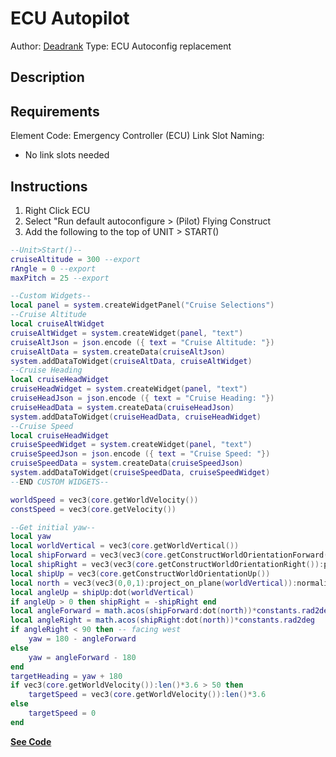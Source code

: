# ECU Autopilot
Author: [Deadrank](https://dualuniverselualibrary.page.link/deadrank)
Type: ECU Autoconfig replacement

## Description


## Requirements
Element Code: Emergency Controller (ECU)
Link Slot Naming:
* No link slots needed


## Instructions
1. Right Click ECU
2. Select "Run default autoconfigure > (Pilot) Flying Construct
3. Add the following to the top of UNIT > START()
```lua
--Unit>Start()--
cruiseAltitude = 300 --export
rAngle = 0 --export
maxPitch = 25 --export

--Custom Widgets--
local panel = system.createWidgetPanel("Cruise Selections")
--Cruise Altitude
local cruiseAltWidget
cruiseAltWidget = system.createWidget(panel, "text")
cruiseAltJson = json.encode ({ text = "Cruise Altitude: "})
cruiseAltData = system.createData(cruiseAltJson)
system.addDataToWidget(cruiseAltData, cruiseAltWidget)
--Cruise Heading
local cruiseHeadWidget
cruiseHeadWidget = system.createWidget(panel, "text")
cruiseHeadJson = json.encode ({ text = "Cruise Heading: "})
cruiseHeadData = system.createData(cruiseHeadJson)
system.addDataToWidget(cruiseHeadData, cruiseHeadWidget)
--Cruise Speed
local cruiseHeadWidget
cruiseSpeedWidget = system.createWidget(panel, "text")
cruiseSpeedJson = json.encode ({ text = "Cruise Speed: "})
cruiseSpeedData = system.createData(cruiseSpeedJson)
system.addDataToWidget(cruiseSpeedData, cruiseSpeedWidget)
--END CUSTOM WIDGETS--

worldSpeed = vec3(core.getWorldVelocity())
constSpeed = vec3(core.getVelocity())

--Get initial yaw--
local yaw
local worldVertical = vec3(core.getWorldVertical())
local shipForward = vec3(vec3(core.getConstructWorldOrientationForward()):project_on_plane(worldVertical)):normalize()
local shipRight = vec3(vec3(core.getConstructWorldOrientationRight()):project_on_plane(worldVertical)):normalize()
local shipUp = vec3(core.getConstructWorldOrientationUp())
local north = vec3(vec3(0,0,1):project_on_plane(worldVertical)):normalize()
local angleUp = shipUp:dot(worldVertical)
if angleUp > 0 then shipRight = -shipRight end
local angleForward = math.acos(shipForward:dot(north))*constants.rad2deg
local angleRight = math.acos(shipRight:dot(north))*constants.rad2deg
if angleRight < 90 then -- facing west
	yaw = 180 - angleForward
else
	yaw = angleForward - 180
end
targetHeading = yaw + 180
if vec3(core.getWorldVelocity()):len()*3.6 > 50 then
	targetSpeed = vec3(core.getWorldVelocity()):len()*3.6
else
    targetSpeed = 0
end
```




 [**__See Code__**](https://dualuniverselualibrary.page.link/code-ecu-autopilot-deadrank)
